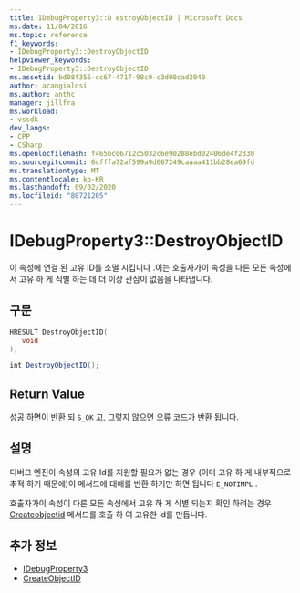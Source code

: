 ```yaml
---
title: IDebugProperty3::D estroyObjectID | Microsoft Docs
ms.date: 11/04/2016
ms.topic: reference
f1_keywords:
- IDebugProperty3::DestroyObjectID
helpviewer_keywords:
- IDebugProperty3::DestroyObjectID
ms.assetid: bd08f356-cc67-4717-98c9-c3d00cad2040
author: acangialosi
ms.author: anthc
manager: jillfra
ms.workload:
- vssdk
dev_langs:
- CPP
- CSharp
ms.openlocfilehash: f465bc06712c5032c6e90288ebd02406de4f2330
ms.sourcegitcommit: 6cfffa72af599a9d667249caaaa411bb28ea69fd
ms.translationtype: MT
ms.contentlocale: ko-KR
ms.lasthandoff: 09/02/2020
ms.locfileid: "80721205"
---
```

# <a name="idebugproperty3destroyobjectid"></a>IDebugProperty3::DestroyObjectID
이 속성에 연결 된 고유 ID를 소멸 시킵니다 .이는 호출자가이 속성을 다른 모든 속성에서 고유 하 게 식별 하는 데 더 이상 관심이 없음을 나타냅니다.

## <a name="syntax"></a>구문

```cpp
HRESULT DestroyObjectID(
   void
);
```

```csharp
int DestroyObjectID();
```

## <a name="return-value"></a>Return Value
 성공 하면이 반환 되 `S_OK` 고, 그렇지 않으면 오류 코드가 반환 됩니다.

## <a name="remarks"></a>설명
 디버그 엔진이 속성의 고유 Id를 지원할 필요가 없는 경우 (이미 고유 하 게 내부적으로 추적 하기 때문에)이 메서드에 대해를 반환 하기만 하면 됩니다 `E_NOTIMPL` .

 호출자가이 속성이 다른 모든 속성에서 고유 하 게 식별 되는지 확인 하려는 경우 [Createobjectid](../../../extensibility/debugger/reference/idebugproperty3-createobjectid.md) 메서드를 호출 하 여 고유한 id를 만듭니다.

## <a name="see-also"></a>추가 정보
- [IDebugProperty3](../../../extensibility/debugger/reference/idebugproperty3.md)
- [CreateObjectID](../../../extensibility/debugger/reference/idebugproperty3-createobjectid.md)
